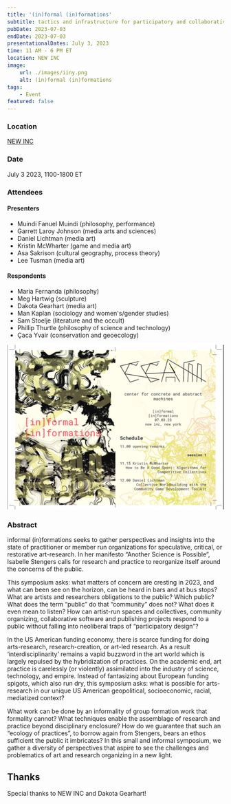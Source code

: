 ```yaml
---
title: '(in)formal (in)formations'
subtitle: tactics and infrastructure for participatory and collaborative study & making
pubDate: 2023-07-03
endDate: 2023-07-03
presentationalDates: July 3, 2023
time: 11 AM - 6 PM ET
location: NEW INC
image:
    url: ./images/iiny.png
    alt: (in)formal (in)formations
tags:
    - Event
featured: false
---
```


### Location

[NEW INC](https://www.newinc.org/)

### Date

July 3 2023, 1100-1800 ET

### Attendees

#### Presenters

-   Muindi Fanuel Muindi (philosophy, performance)
-   Garrett Laroy Johnson (media arts and sciences)
-   Daniel Lichtman (media art)
-   Kristin McWharter (game and media art)
-   Asa Sakrison (cultural geography, process theory)
-   Lee Tusman (media art)

#### Respondents

-   Maria Fernanda (philosophy)
-   Meg Hartwig (sculpture)
-   Dakota Gearhart (media art)
-   Man Kaplan (sociology and women's/gender studies)
-   Sam Stoelje (literature and the occult)
-   Phillip Thurtle (philosophy of science and technology)
-   Çaca Yvair (conservation and geoecology)

![IINY Program Cover](./images/iiny-program-cover.png)

### Abstract

informal (in)formations seeks to gather perspectives and insights
into the state of practitioner or member run organizations for speculative,
critical, or restorative art-research. In her manifesto “Another Science is
Possible”, Isabelle Stengers calls for research and practice to reorganize
itself around the concerns of the public.

This symposium asks: what matters of concern are cresting in 2023, and what can been see on the horizon, can be heard
in bars and at bus stops? What are artists and researchers obligations to the
public? Which public? What does the term “public” do that “community” does not?
What does it even mean to listen? How can artist-run spaces and collectives,
community organizing, collaborative software and publishing projects respond to
a public without falling into neoliberal traps of “participatory design”?

In the US American funding economy, there is scarce funding for doing arts-research,
research-creation, or art-led research. As a result ‘interdisciplinarity’
remains a vapid buzzword in the art world which is largely repulsed by the
hybridization of practices. On the academic end, art practice is carelessly (or
violently) assimilated into the industry of science, technology, and empire.
Instead of fantasizing about European funding spigots, which also run dry, this
symposium asks: what is possible for arts-research in our unique US American
geopolitical, socioeconomic, racial, mediatized context?

What work can be done by an informality of group formation work that formality cannot? What techniques
enable the assemblage of research and practice beyond disciplinary enclosure?
How do we guarantee that such an “ecology of practices”, to borrow again from
Stengers, bears an ethos sufficient the public it imbricates? In this small and
informal symposium, we gather a diversity of perspectives that aspire to see the
challenges and problematics of art and research organizing in a new light.

## Thanks

Special thanks to NEW INC and Dakota Gearhart!
